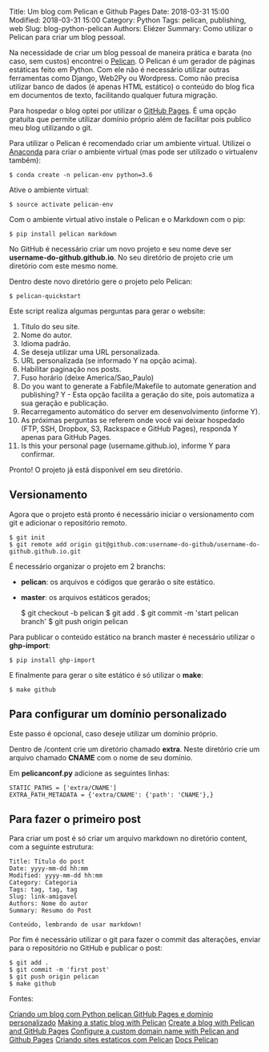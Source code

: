 Title: Um blog com Pelican e Github Pages
Date: 2018-03-31 15:00
Modified: 2018-03-31 15:00
Category: Python
Tags: pelican, publishing, web
Slug: blog-python-pelican
Authors: Eliézer
Summary: Como utilizar o Pelican para criar um blog pessoal.

Na necessidade de criar um blog pessoal de maneira prática e barata (no caso, sem custos) encontrei o [Pelican](http://docs.getpelican.com/en/stable/).
O Pelican é um gerador de páginas estáticas feito em Python. Com ele não é necessário utilizar outras ferramentas como Django, Web2Py ou Wordpress. Como não precisa utilizar banco de dados (é apenas HTML estático) o conteúdo do blog fica em documentos de texto, facilitando qualquer futura migração.

Para hospedar o blog optei por utilizar o [GitHub Pages](https://pages.github.com/). É uma opção gratuíta que permite utilizar domínio próprio além de facilitar pois publico meu blog utilizando o git.

Para utilizar o Pelican é recomendado criar um ambiente virtual. Utilizei o [Anaconda](https://www.anaconda.com/) para criar o ambiente virtual (mas pode ser utilizado o virtualenv também):

    $ conda create -n pelican-env python=3.6

Ative o ambiente virtual:

    $ source activate pelican-env

Com o ambiente virtual ativo instale o Pelican e o Markdown com o pip:

    $ pip install pelican markdown

No GitHub é necessário criar um novo projeto e seu nome deve ser **username-do-github.github.io**. No seu diretório de projeto crie um diretório com este mesmo nome.

Dentro deste novo diretório gere o projeto pelo Pelican:

    $ pelican-quickstart

Este script realiza algumas perguntas para gerar o website:

1. Título do seu site.
2. Nome do autor.
3. Idioma padrão.
4. Se deseja utilizar uma URL personalizada.
5. URL personalizada (se informado Y na opção acima).
6. Habilitar paginação nos posts.
7. Fuso horário (deixe America/Sao_Paulo)
8. Do you want to generate a Fabfile/Makefile to automate generation and publishing? Y - Esta opção facilita a geração do site, pois automatiza a sua geração e publicação.
9. Recarregamento automático do server em desenvolvimento (informe Y).
10. As próximas perguntas se referem onde você vai deixar hospedado (FTP, SSH, Dropbox, S3, Rackspace e GitHub Pages), responda Y apenas para GitHub Pages.
11. Is this your personal page (username.github.io), informe Y para confirmar.

Pronto! O projeto já está disponível em seu diretório.


## Versionamento

Agora que o projeto está pronto é necessário iniciar o versionamento com git e adicionar o repositório remoto.

    $ git init
    $ git remote add origin git@github.com:username-do-github/username-do-github.github.io.git

É necessário organizar o projeto em 2 branchs:

* **pelican**: os arquivos e códigos que gerarão o site estático.
* **master**: os arquivos estáticos gerados;

    $ git checkout -b pelican
    $ git add .
    $ git commit -m 'start pelican branch'
    $ git push origin pelican

Para publicar o conteúdo estático na branch master é necessário utilizar o **ghp-import**:

    $ pip install ghp-import

E finalmente para gerar o site estático é só utilizar o **make**:

    $ make github

## Para configurar um domínio personalizado

Este passo é opcional, caso deseje utilizar um domínio próprio.

Dentro de /content crie um diretório chamado **extra**. Neste diretório crie um arquivo chamado **CNAME** com o nome de seu domínio.

Em **pelicanconf.py** adicione as seguintes linhas:

    STATIC_PATHS = ['extra/CNAME']
    EXTRA_PATH_METADATA = {'extra/CNAME': {'path': 'CNAME'},}


## Para fazer o primeiro post

Para criar um post é só criar um arquivo markdown no diretório content, com a seguinte estrutura:

    Title: Título do post
    Date: yyyy-mm-dd hh:mm
    Modified: yyyy-mm-dd hh:mm
    Category: Categoria
    Tags: tag, tag, tag
    Slug: link-amigavel
    Authors: Nome do autor
    Summary: Resumo do Post

    Conteúdo, lembrando de usar markdown!

Por fim é necessário utilizar o git para fazer o commit das alterações, enviar para o repositório no GitHub e publicar o post:

    $ git add . 
    $ git commit -m 'first post' 
    $ git push origin pelican 
    $ make github

Fontes:

[Criando um blog com Python pelican GitHub Pages e dominio personalizado](http://fnscoder.com/criando-um-blog-com-python-pelican-github-pages-e-dominio-personalizado.html)
[Making a static blog with Pelican](http://nafiulis.me/making-a-static-blog-with-pelican.html)
[Create a blog with Pelican and GitHub Pages](https://rsip22.github.io/blog/create-a-blog-with-pelican-and-github-pages.html)
[Configure a custom domain name with Pelican and Github Pages](http://cherrymick.com/configure-a-custom-domain-name-with-pelican-and-github-pages.html)
[Criando sites estaticos com Pelican](http://pythonclub.com.br/criando-sites-estaticos-com-pelican.html)
[Docs Pelican](http://docs.getpelican.com/en/3.6.3/tips.html)

